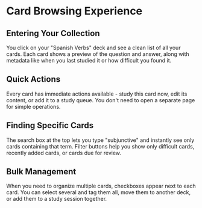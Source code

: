 # Card Browsing Experience

## Entering Your Collection

You click on your "Spanish Verbs" deck and see a clean list of all your cards. Each card shows a preview of the question and answer, along with metadata like when you last studied it or how difficult you found it.

## Quick Actions

Every card has immediate actions available - study this card now, edit its content, or add it to a study queue. You don't need to open a separate page for simple operations.

## Finding Specific Cards

The search box at the top lets you type "subjunctive" and instantly see only cards containing that term. Filter buttons help you show only difficult cards, recently added cards, or cards due for review.

## Bulk Management

When you need to organize multiple cards, checkboxes appear next to each card. You can select several and tag them all, move them to another deck, or add them to a study session together.